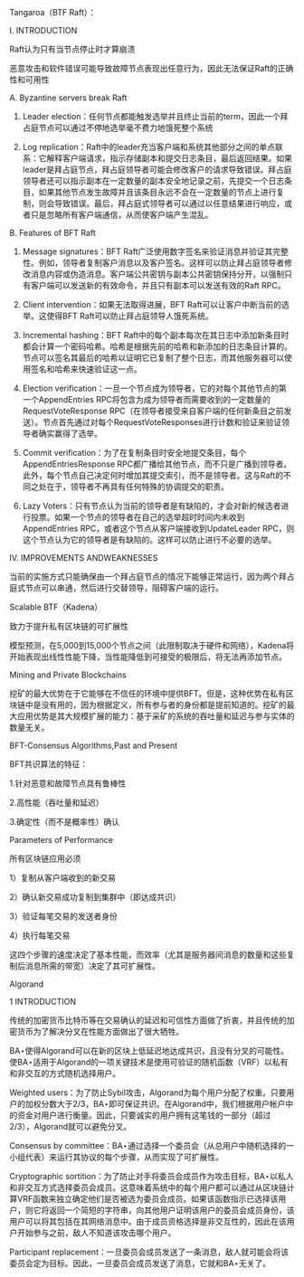 Tangaroa（BTF Raft）：

I.  INTRODUCTION

Raft认为只有当节点停止时才算崩溃

恶意攻击和软件错误可能导致故障节点表现出任意行为，因此无法保证Raft的正确性和可用性

A.  Byzantine servers break Raft

1)  Leader  election：任何节点都能触发选举并且终止当前的term，因此一个拜占庭节点可以通过不停地选举毫不费力地饿死整个系统

2)  Log  replication：Raft中的leader充当客户端和系统其他部分之间的单点联系：它解释客户端请求，指示存储副本和提交日志条目，最后返回结果。如果leader是拜占庭节点，拜占庭领导者可能会修改客户的请求导致错误。拜占庭领导者还可以指示副本在一定数量的副本安全地记录之前，先提交一个日志条目，如果其他节点发生故障并且该条目永远不会在一定数量的节点上进行复制，则会导致错误。最后，拜占庭式领导者可以通过以任意结果进行响应，或者只是忽略所有客户端通信，从而使客户端产生混乱。

B.  Features of BFT Raft

1)  Message signatures：BFT Raft广泛使用数字签名来验证消息并验证其完整性。例如，领导者复制客户消息以及客户签名。这样可以防止拜占庭领导者修改消息内容或伪造消息。客户端公共密钥与副本公共密钥保持分开，以强制只有客户端可以发送新的有效命令，并且只有副本可以发送有效的Raft RPC。

2)  Client  intervention：如果无法取得进展，BFT Raft可以让客户中断当前的选举。这使得BFT Raft可以防止拜占庭领导人饿死系统。

3)  Incremental  hashing：BFT Raft中的每个副本每次在其日志中添加新条目时都会计算一个密码哈希。哈希是根据先前的哈希和新添加的日志条目计算的。节点可以签名其最后的哈希以证明它已复制了整个日志，而其他服务器可以使用签名和哈希来快速验证这一点。

4)  Election verification：一旦一个节点成为领导者，它的对每个其他节点的第一个AppendEntries RPC将包含为成为领导者而需要收到的一定数量的RequestVoteResponse RPC（在领导者接受来自客户端的任何新条目之前发送）。节点首先通过对每个RequestVoteResponses进行计数和验证来验证领导者确实赢得了选举。

5)  Commit verification：为了在复制条目时安全地提交条目，每个AppendEntriesResponse RPC都广播给其他节点，而不只是广播到领导者。此外，每个节点自己决定何时增加其提交索引，而不是领导者。这与Raft的不同之处在于，领导者不再具有任何特殊的协调提交的职责。

6)  Lazy  Voters：只有节点认为当前的领导者是有缺陷的，才会对新的候选者进行投票。如果一个节点的领导者在自己的选举超时时间内未收到AppendEntries RPC，或者这个节点从客户端接收到UpdateLeader RPC，则这个节点认为它的领导者是有缺陷的。这样可以防止进行不必要的选举。

IV.  IMPROVEMENTS ANDWEAKNESSES

当前的实施方式只能确保由一个拜占庭节点的情况下能够正常运行，因为两个拜占庭式节点可以串通，然后进行交替领导，阻碍客户端的运行。



Scalable BTF（Kadena）

致力于提升私有区块链的可扩展性

模型预测，在5,000到15,000个节点之间（此限制取决于硬件和网络），Kadena将开始表现出线性性能下降，当性能降低到可接受的极限后，将无法再添加节点。

Mining and Private Blockchains

挖矿的最大优势在于它能够在不信任的环境中提供BFT。但是，这种优势在私有区块链中是没有用的，因为根据定义，所有参与者的身份都是提前知道的。挖矿的最大应用优势是其大规模扩展的能力：基于采矿的系统的吞吐量和延迟与参与实体的数量无关。

BFT-Consensus Algorithms,Past and Present

BFT共识算法的特征：

1.针对恶意和故障节点具有鲁棒性

2.高性能（吞吐量和延迟）

3.确定性（而不是概率性）确认

Parameters of Performance

所有区块链应用必须

1）复制从客户端收到的新交易

 2）确认新交易成功复制到集群中（即达成共识）

 3）验证每笔交易的发送者身份

 4）执行每笔交易

这四个步骤的速度决定了基本性能，而效率（尤其是服务器间消息的数量和这些复制后消息所需的带宽）决定了其可扩展性。



Algorand

1  INTRODUCTION

传统的加密货币比特币等在交易确认的延迟和可信性方面做了折衷，并且传统的加密货币为了解决分叉在性能方面做出了很大牺牲。

BA⋆使得Algorand可以在新的区块上低延迟地达成共识，且没有分叉的可能性。使BA⋆适用于Algorand的一项关键技术是使用可验证的随机函数（VRF）以私有和非交互的方式随机选择用户。

Weighted users：为了防止Sybil攻击，Algorand为每个用户分配了权重。只要用户的加权分数大于2/3，BA⋆即可保证共识。在Algorand中，我们根据用户帐户中的资金对用户进行衡量。因此，只要诚实的用户拥有这笔钱的一部分（超过2/3），Algorand就可以避免分叉。

Consensus by committee：BA⋆通过选择一个委员会（从总用户中随机选择的一小组代表）来运行其协议的每个步骤，从而实现了可扩展性。

Cryptographic sortition：为了防止对手将委员会成员作为攻击目标，BA⋆以私人和非交互方式选择委员会成员。这意味着系统中的每个用户都可以通过从区块链计算VRF函数来独立确定他们是否被选为委员会成员。如果该函数指示已选择该用户，则它将返回一个简短的字符串，向其他用户证明该用户的委员会成员身份，该用户可以将其包括在其网络消息中。由于成员资格选择是非交互性的，因此在该用户开始参与之前，敌人不知道该攻击哪个用户。

Participant replacement：一旦委员会成员发送了一条消息，敌人就可能会将该委员会定为目标。因此，一旦委员会成员发送了消息，它就和BA⋆无关了。